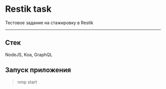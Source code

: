Restik task
===================

Тестовое задание на стажировку в Restik

----------

Стек
-------------
NodeJS, Koa, GraphQL


Запуск приложения
-------------
> nmp start